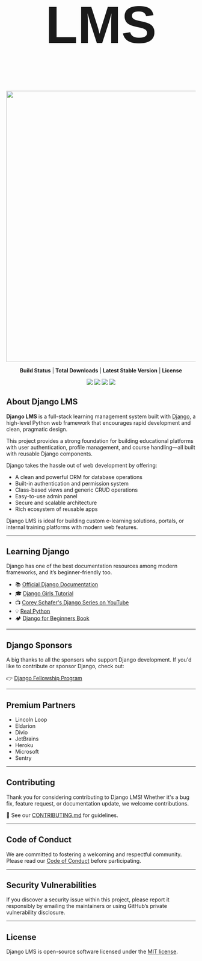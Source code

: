 <p align="center">
<h1 style="font-size:10em; font-family:Arial, sans-serif;" align = "center" >LMS</h1>
  <div align ="center">
  <img src="https://static.djangoproject.com/img/logos/django-logo-positive.svg" width="720" />
  </div>
</p>

<p align="center">
  <b href="https://img.shields.io/badge/build-passing-brightgreen">Build Status</b> |
  <b href="https://img.shields.io/badge/downloads-10k-blue">Total Downloads</b> |
  <b href="https://img.shields.io/badge/version-1.0.0-blueviolet">Latest Stable Version</b> |
  <b href="https://img.shields.io/badge/license-MIT-lightgrey">License</b>
</p>

<p align="center">
  <img src="https://img.shields.io/badge/build-passing-brightgreen" />
  <img src="https://img.shields.io/badge/downloads-10k-blue" />
  <img src="https://img.shields.io/badge/version-1.0.0-blueviolet" />
  <img src="https://img.shields.io/badge/license-MIT-lightgrey" />
</p>


<!-- 
| Build Status | Total Downloads | Latest Stable Version | License |
|--------------|------------------|------------------------|---------|
| ![Build](https://img.shields.io/badge/build-passing-brightgreen) | ![Downloads](https://img.shields.io/badge/downloads-10k-blue) | ![Version](https://img.shields.io/badge/version-1.0.0-blueviolet) | ![License](https://img.shields.io/badge/license-MIT-lightgrey) |

--- -->

## About Django LMS

**Django LMS** is a full-stack learning management system built with [Django](https://www.djangoproject.com/), a high-level Python web framework that encourages rapid development and clean, pragmatic design.

This project provides a strong foundation for building educational platforms with user authentication, profile management, and course handling—all built with reusable Django components.

Django takes the hassle out of web development by offering:

- A clean and powerful ORM for database operations
- Built-in authentication and permission system
- Class-based views and generic CRUD operations
- Easy-to-use admin panel
- Secure and scalable architecture
- Rich ecosystem of reusable apps

Django LMS is ideal for building custom e-learning solutions, portals, or internal training platforms with modern web features.

---

## Learning Django

Django has one of the best documentation resources among modern frameworks, and it’s beginner-friendly too.

- 📚 [Official Django Documentation](https://docs.djangoproject.com/en/stable/)
- 🎓 [Django Girls Tutorial](https://tutorial.djangogirls.org/)
- 📺 [Corey Schafer's Django Series on YouTube](https://www.youtube.com/playlist?list=PL-osiE80TeTt2d9bfVyTiXJA-UTHn6WwU)
- 💡 [Real Python](https://realpython.com/tutorials/django/)
- 🏕️ [Django for Beginners Book](https://djangoforbeginners.com/)

---

## Django Sponsors

A big thanks to all the sponsors who support Django development. If you'd like to contribute or sponsor Django, check out:

👉 [Django Fellowship Program](https://www.djangoproject.com/fundraising/)

---

## Premium Partners

- Lincoln Loop  
- Eldarion  
- Divio  
- JetBrains  
- Heroku  
- Microsoft  
- Sentry

---

## Contributing

Thank you for considering contributing to Django LMS! Whether it's a bug fix, feature request, or documentation update, we welcome contributions.

📄 See our [CONTRIBUTING.md](CONTRIBUTING.md) for guidelines.

---

## Code of Conduct

We are committed to fostering a welcoming and respectful community. Please read our [Code of Conduct](CODE_OF_CONDUCT.md) before participating.

---

## Security Vulnerabilities

If you discover a security issue within this project, please report it responsibly by emailing the maintainers or using GitHub’s private vulnerability disclosure.

---

## License

Django LMS is open-source software licensed under the [MIT license](LICENSE).
